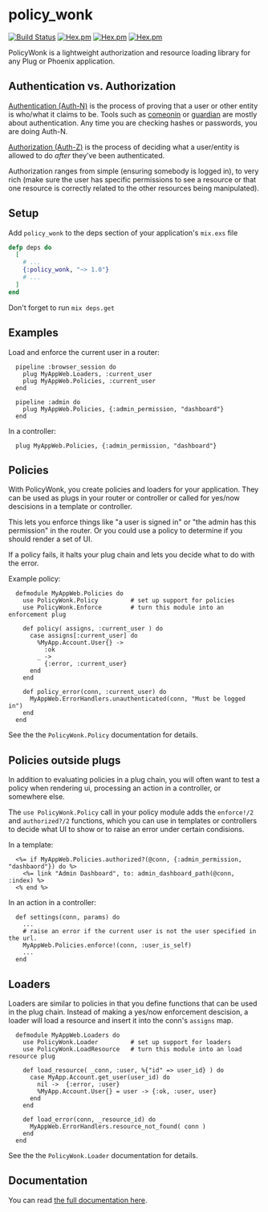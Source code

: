 policy_wonk
========

[![Build Status](https://travis-ci.org/boydm/policy_wonk.svg?branch=master)](https://travis-ci.org/boydm/policy_wonk)
[![Hex.pm](https://img.shields.io/hexpm/v/policy_wonk.svg)](https://hex.pm/packages/policy_wonk)
[![Hex.pm](https://img.shields.io/hexpm/dw/policy_wonk.svg)](https://hex.pm/packages/policy_wonk)
[![Hex.pm](https://img.shields.io/hexpm/dt/policy_wonk.svg)](https://hex.pm/packages/policy_wonk)

PolicyWonk is a lightweight authorization and resource loading library for any Plug or Phoenix application.

## Authentication vs. Authorization

[Authentication (Auth-N)](https://en.wikipedia.org/wiki/Authentication) is the process of proving that a user or other entity is who/what it claims to be. Tools such as [comeonin](https://hex.pm/packages/comeonin) or [guardian](https://hex.pm/packages/guardian) are mostly about authentication. Any time you are checking hashes or passwords, you are doing Auth-N.

[Authorization (Auth-Z)](https://en.wikipedia.org/wiki/Authorization) is the process of deciding what a user/entity is allowed to do _after_ they’ve been authenticated.

Authorization ranges from simple (ensuring somebody is logged in), to very rich (make sure the user has specific permissions to see a resource or that one resource is correctly related to the other resources being manipulated).


## Setup

Add `policy_wonk` to the deps section of your application's `mix.exs` file

```elixir
defp deps do
  [
    # ...
    {:policy_wonk, "~> 1.0"}
    # ...
  ]
end
```

Don't forget to run `mix deps.get`

## Examples

Load and enforce the current user in a router:

      pipeline :browser_session do
        plug MyAppWeb.Loaders, :current_user
        plug MyAppWeb.Policies, :current_user
      end
      
      pipeline :admin do
        plug MyAppWeb.Policies, {:admin_permission, "dashboard"}
      end

In a controller:

      plug MyAppWeb.Policies, {:admin_permission, "dashboard"}


## Policies

With PolicyWonk, you create policies and loaders for your application. They can be used
as plugs in your router or controller or called for yes/now descisions in a template or controller.

This lets you enforce things like "a user is signed in" or "the admin has this permission" in the
router. Or you could use a policy to determine if you should render a set of UI.  

If a policy fails, it halts your plug chain and lets you decide what to do with the error.

Example policy:

      defmodule MyAppWeb.Policies do
        use PolicyWonk.Policy         # set up support for policies
        use PolicyWonk.Enforce        # turn this module into an enforcement plug

        def policy( assigns, :current_user ) do
          case assigns[:current_user] do
            %MyApp.Account.User{} ->
              :ok
            _ ->
              {:error, :current_user}
          end
        end

        def policy_error(conn, :current_user) do
          MyAppWeb.ErrorHandlers.unauthenticated(conn, "Must be logged in")
        end
      end

See the the `PolicyWonk.Policy` documentation for details.

## Policies outside plugs

In addition to evaluating policies in a plug chain, you will often want to test a policy
when rendering ui, processing an action in a controller, or somewhere else.

The `use PolicyWonk.Policy` call in your policy module adds the `enforce!/2` and `authorized?/2`
functions, which you can use in templates or controllers to decide what UI to show or to raise
an error under certain condisions.

In a template:

      <%= if MyAppWeb.Policies.authorized?(@conn, {:admin_permission, "dashbaord"}) do %>
        <%= link "Admin Dashboard", to: admin_dashboard_path(@conn, :index) %>
      <% end %>

In an action in a controller:

      def settings(conn, params) do
        ...
        # raise an error if the current user is not the user specified in the url.
        MyAppWeb.Policies.enforce!(conn, :user_is_self)
        ...
      end

## Loaders

Loaders are similar to policies in that you define functions that can be used in the plug chain.
Instead of making a yes/now enforcement descision, a loader will load a resource and insert it
into the conn's `assigns` map.


      defmodule MyAppWeb.Loaders do
        use PolicyWonk.Loader         # set up support for loaders
        use PolicyWonk.LoadResource   # turn this module into an load resource plug

        def load_resource( _conn, :user, %{"id" => user_id} ) do
          case MyApp.Account.get_user(user_id) do
            nil ->  {:error, :user}
            %MyApp.Account.User{} = user -> {:ok, :user, user}
          end
        end

        def load_error(conn, _resource_id) do
          MyAppWeb.ErrorHandlers.resource_not_found( conn )
        end
      end

See the the `PolicyWonk.Loader` documentation for details.


## Documentation

You can read [the full documentation here](https://hexdocs.pm/policy_wonk/1.0.0-rc.0).

